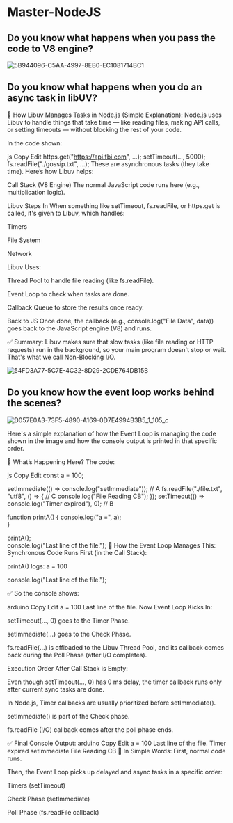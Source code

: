 # Master-NodeJS

## Do you know what happens when you pass the code to V8 engine?

![5B944096-C5AA-4997-8EB0-EC1081714BC1](https://github.com/user-attachments/assets/7ed4ae71-cba5-48b3-b900-99e242604298)


## Do you know what happens when you do an async task in libUV?

🧠 How Libuv Manages Tasks in Node.js (Simple Explanation):
Node.js uses Libuv to handle things that take time — like reading files, making API calls, or setting timeouts — without blocking the rest of your code.

In the code shown:

js
Copy
Edit
https.get("https://api.fbi.com", ...);
setTimeout(..., 5000);
fs.readFile("./gossip.txt", ...);
These are asynchronous tasks (they take time). Here’s how Libuv helps:

Call Stack (V8 Engine)
The normal JavaScript code runs here (e.g., multiplication logic).

Libuv Steps In
When something like setTimeout, fs.readFile, or https.get is called, it's given to Libuv, which handles:

Timers

File System

Network

Libuv Uses:

Thread Pool to handle file reading (like fs.readFile).

Event Loop to check when tasks are done.

Callback Queue to store the results once ready.

Back to JS
Once done, the callback (e.g., console.log("File Data", data)) goes back to the JavaScript engine (V8) and runs.

✅ Summary:
Libuv makes sure that slow tasks (like file reading or HTTP requests) run in the background, so your main program doesn't stop or wait. That's what we call Non-Blocking I/O.

![54FD3A77-5C7E-4C32-8D29-2CDE764DB15B](https://github.com/user-attachments/assets/68959fcb-cf01-43c1-abb3-32de5aff86f6)



## Do you know how the event loop works behind the scenes?

![D057E0A3-73F5-4890-A169-0D7E4994B3B5_1_105_c](https://github.com/user-attachments/assets/dd625ea3-9ac0-493b-9eca-70d4d490561b)

Here's a simple explanation of how the Event Loop is managing the code shown in the image and how the console output is printed in that specific order.

🧠 What’s Happening Here?
The code:

js
Copy
Edit
const a = 100;

setImmediate(() => console.log("setImmediate"));        // A
fs.readFile("./file.txt", "utf8", () => {                // C
  console.log("File Reading CB");
});
setTimeout(() => console.log("Timer expired"), 0);       // B

function printA() {
  console.log("a =", a);                                 
}

printA();                                                
console.log("Last line of the file.");
🔁 How the Event Loop Manages This:
Synchronous Code Runs First (in the Call Stack):

printA() logs: a = 100

console.log("Last line of the file.");

✅ So the console shows:

arduino
Copy
Edit
a = 100
Last line of the file.
Now Event Loop Kicks In:

setTimeout(..., 0) goes to the Timer Phase.

setImmediate(...) goes to the Check Phase.

fs.readFile(...) is offloaded to the Libuv Thread Pool, and its callback comes back during the Poll Phase (after I/O completes).

Execution Order After Call Stack is Empty:

Even though setTimeout(..., 0) has 0 ms delay, the timer callback runs only after current sync tasks are done.

In Node.js, Timer callbacks are usually prioritized before setImmediate().

setImmediate() is part of the Check phase.

fs.readFile (I/O) callback comes after the poll phase ends.

✅ Final Console Output:
arduino
Copy
Edit
a = 100
Last line of the file.
Timer expired
setImmediate
File Reading CB
📌 In Simple Words:
First, normal code runs.

Then, the Event Loop picks up delayed and async tasks in a specific order:

Timers (setTimeout)

Check Phase (setImmediate)

Poll Phase (fs.readFile callback)



